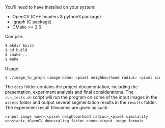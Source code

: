 You'll need to have installed on your system:
- OpenCV (C++ headers & python3 package)
- igraph (C package)
- CMake >= 2.6

Compile:
```sh
$ mkdir build
$ cd build
$ cmake ..
$ make
```

Usage:
```sh
$ ./image_to_graph <image name> <pixel neighbourhood radius> <pixel similarity constant> [reduce: 1..3 (default: 1)]
```

The `docs` folder contains the project documentation, including the
presentation, experiment analysis and final considerations. The `run_tests.sh`
script will run the program on some of the input images in the `assets` folder
and output several segmentation results in the `results` folder. The experiment
result filenames are given as such:

`<input image name>.<pixel neighbourhodd radius>_<pixel similarity constant>_<OpenCV downscaling factor enum>.<input image format>`
